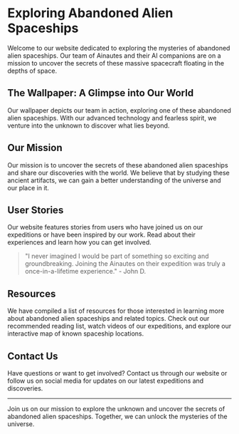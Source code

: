 <!--font:Montserrat-->

# Exploring Abandoned Alien Spaceships

Welcome to our website dedicated to exploring the mysteries of abandoned alien spaceships. Our team of Ainautes and their AI companions are on a mission to uncover the secrets of these massive spacecraft floating in the depths of space.

## The Wallpaper: A Glimpse into Our World

Our wallpaper depicts our team in action, exploring one of these abandoned alien spaceships. With our advanced technology and fearless spirit, we venture into the unknown to discover what lies beyond.

## Our Mission

Our mission is to uncover the secrets of these abandoned alien spaceships and share our discoveries with the world. We believe that by studying these ancient artifacts, we can gain a better understanding of the universe and our place in it.

## User Stories

Our website features stories from users who have joined us on our expeditions or have been inspired by our work. Read about their experiences and learn how you can get involved.

> "I never imagined I would be part of something so exciting and groundbreaking. Joining the Ainautes on their expedition was truly a once-in-a-lifetime experience." - John D.

## Resources

We have compiled a list of resources for those interested in learning more about abandoned alien spaceships and related topics. Check out our recommended reading list, watch videos of our expeditions, and explore our interactive map of known spaceship locations.

## Contact Us

Have questions or want to get involved? Contact us through our website or follow us on social media for updates on our latest expeditions and discoveries.

---

Join us on our mission to explore the unknown and uncover the secrets of abandoned alien spaceships. Together, we can unlock the mysteries of the universe.

<!--

Write me content for website with wallpaper which alt text is:

"A team of Ainautes and their AI companions exploring a massive, abandoned alien spacecraft floating in the depths of space."

The name/title of the page should not be 1:1 copy of the alt text but rather a real content of the website which is using this wallpaper.

- Use markdown format 
- Start with heading
- Heading should be short and concise
- The content should look like a real website 
- The website should not be about the wallpaper, wallpaper is just a related background
- Heading should be contain work "wallpaper" or "background"
- Include real sections like references, contact, user stories, etc. use things relevant to the page purpose.
- Feel free to use structure like headings, bullets, numbering, blockquotes, paragraphs, horizontal lines, etc.
- You can use formatting like bold or _italic_
- You can include UTF-8 emojis
- Links should be only #hash anchors (and you can refer to the document itself)
- Do not include images


---


# Exploring the Unknown: Uncovering Mysteries of Abandoned Alien Spaceships

Welcome to our website dedicated to exploring the mysteries of abandoned alien spaceships. Our team of Ainautes and their AI companions are on a mission to uncover the secrets of these massive spacecraft floating in the depths of space.

## The Wallpaper: A Glimpse into Our World

Our wallpaper depicts our team in action, exploring one of these abandoned alien spaceships. With our advanced technology and fearless spirit, we venture into the unknown to discover what lies beyond.

## Our Mission

Our mission is to uncover the secrets of these abandoned alien spaceships and share our discoveries with the world. We believe that by studying these ancient artifacts, we can gain a better understanding of the universe and our place in it.

## User Stories

Our website features stories from users who have joined us on our expeditions or have been inspired by our work. Read about their experiences and learn how you can get involved.

> "I never imagined I would be part of something so exciting and groundbreaking. Joining the Ainautes on their expedition was truly a once-in-a-lifetime experience." - John D.

## Resources

We have compiled a list of resources for those interested in learning more about abandoned alien spaceships and related topics. Check out our recommended reading list, watch videos of our expeditions, and explore our interactive map of known spaceship locations.

## Contact Us

Have questions or want to get involved? Contact us through our website or follow us on social media for updates on our latest expeditions and discoveries.

---

Join us on our mission to explore the unknown and uncover the secrets of abandoned alien spaceships. Together, we can unlock the mysteries of the universe.


---


Write me a Google font which is best fitting for the website.

Pick from the list:
- Inter
- Cinzel
- Futura
- Barlow Condensed
- Great Vibes
- IBM Plex Sans
- Montserrat
- Playfair Display
- Poppins
- Cormorant Garamond
- Alegreya
- Cinzel Decorative
- Open Sans
- Exo 2
- Raleway
- Roboto
- Dancing Script
- Lato
- Creepster
- Lobster
- Cabin
- Orbitron


Write just the font name nothing else.


---


Montserrat

-->
